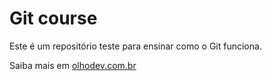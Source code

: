 # Git course

Este é um repositório teste para ensinar como o Git funciona.

Saiba mais em [olhodev.com.br](http://olhodev.com.br)
